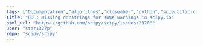 ```yaml
---
tags: ["Documentation","algorithms","closember","python","scientific-computing","scipy","scipy.io"]
title: "DOC: Missing docstrings for some warnings in scipy.io"
html_url: "https://github.com/scipy/scipy/issues/23208"
user: "star1327p"
repo: "scipy/scipy"
---
```


